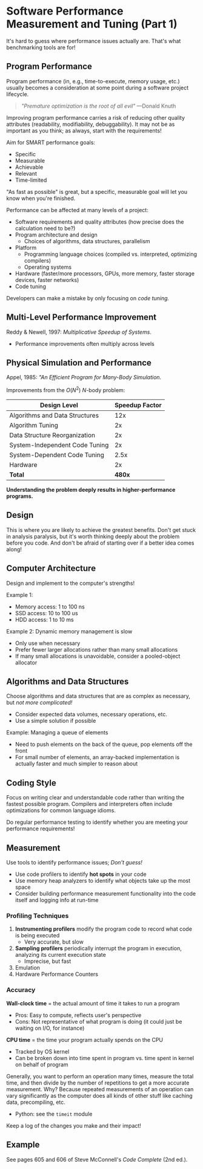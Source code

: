 # Software Performance Measurement and Tuning (Part 1)

It's hard to guess where performance issues actually are.
That's what benchmarking tools are for!

## Program Performance

Program performance (in, e.g., time-to-execute, memory usage, etc.) usually becomes a consideration at some point during a software project lifecycle.

> *"Premature optimization is the root of all evil"* —Donald Knuth

Improving program performance carries a risk of reducing other quality attributes (readability, modifiability, debuggability).
It may not be as important as you think; as always, start with the requirements!

Aim for SMART performance goals:
- Specific
- Measurable
- Achievable
- Relevant
- Time-limited

"As fast as possible" is great, but a specific, measurable goal will let you know when you're finished.

Performance can be affected at many levels of a project:
- Software requirements and quality attributes (how precise does the calculation need to be?)
- Program architecture and design
    - Choices of algorithms, data structures, parallelism
- Platform
    - Programming language choices (compiled vs. interpreted, optimizing compilers)
    - Operating systems
- Hardware (faster/more processors, GPUs, more memory, faster storage devices, faster networks)
- Code tuning

Developers can make a mistake by only focusing on *code tuning.*

## Multi-Level Performance Improvement

Reddy & Newell, 1997: *Multiplicative Speedup of Systems*.
- Performance improvements often multiply across levels


## Physical Simulation and Performance

Appel, 1985: *"An Efficient Program for Many-Body Simulation*.

Improvements from the $O(N^2)$ $N$-body problem:

| Design Level                   | Speedup Factor |
|--------------------------------|----------------|
| Algorithms and Data Structures | 12x            |
| Algorithm Tuning               | 2x             |
| Data Structure Reorganization  | 2x             |
| System-Independent Code Tuning | 2x             |
| System-Dependent Code Tuning   | 2.5x           |
| Hardware                       | 2x             |
| **Total**                      | **480x**       |

**Understanding the problem deeply results in higher-performance programs.**

## Design

This is where you are likely to achieve the greatest benefits. 
Don't get stuck in analysis paralysis, but it's worth thinking deeply about the problem before you code.
And don't be afraid of starting over if a better idea comes along!

## Computer Architecture

Design and implement to the computer's strengths!

Example 1:
- Memory access: 1 to 100 ns
- SSD access: 10 to 100 us
- HDD access: 1 to 10 ms

Example 2: Dynamic memory management is slow
- Only use when necessary
- Prefer fewer larger allocations rather than many small allocations
- If many small allocations is unavoidable, consider a pooled-object allocator

## Algorithms and Data Structures

Choose algorithms and data structures that are as complex as necessary, but *not more complicated!*
- Consider expected data volumes, necessary operations, etc.
- Use a simple solution if possible

Example: Managing a queue of elements
- Need to push elements on the back of the queue, pop elements off the front
- For small number of elements, an array-backed implementation is actually faster and much simpler to reason about

## Coding Style

Focus on writing clear and understandable code rather than writing the fastest possible program.
Compilers and interpreters often include optimizations for common language idioms.

Do regular performance testing to identify whether you are meeting your performance requirements!

## Measurement

Use tools to identify performance issues; *Don't guess!*
- Use code profilers to identify **hot spots** in your code
- Use memory heap analyzers to identify what objects take up the most space
- Consider building performance measurement functionality into the code itself and logging info at run-time

### Profiling Techniques

1. **Instrumenting profilers** modify the program code to record what code is being executed
    - Very accurate, but slow
2. **Sampling profilers** periodically interrupt the program in execution, analyzing its current execution state
    - Imprecise, but fast
3. Emulation
4. Hardware Performance Counters

### Accuracy

**Wall-clock time** = the actual amount of time it takes to run a program
- Pros: Easy to compute, reflects user's perspective
- Cons: Not representative of what program is doing (it could just be waiting on I/O, for instance)

**CPU time** = the time your program actually spends on the CPU
- Tracked by OS kernel
- Can be broken down into time spent in program vs. time spent in kernel on behalf of program

Generally, you want to perform an operation many times, measure the total time, and then divide by the number of repetitions to get a more accurate measurement.
Why? Because repeated measurements of an operation can vary significantly as the computer does all kinds of other stuff like caching data, precompiling, etc.
- Python: see the `timeit` module

Keep a log of the changes you make and their impact!

## Example

See pages 605 and 606 of Steve McConnell's *Code Complete* (2nd ed.).